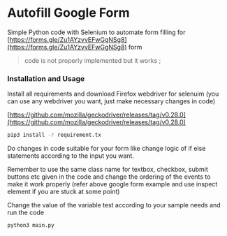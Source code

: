 # Autofill Google Form

Simple Python code with Selenium to automate form filling for [https://forms.gle/Zu1AYzvvEFwGgNSg8](https://forms.gle/Zu1AYzvvEFwGgNSg8) form

> code is not properly implemented but it works ;

### Installation and Usage

Install all requirements and download Firefox webdriver for selenuim  (you can use any webdriver you want, just make necessary changes in code)

[https://github.com/mozilla/geckodriver/releases/tag/v0.28.0](https://github.com/mozilla/geckodriver/releases/tag/v0.28.0)

```bash
pip3 install -r requirement.tx
```

Do changes in code suitable for your form like change logic of if else statements according to the input you want.

Remember to use the same class name for textbox, checkbox, submit buttons etc given in the code and change the ordering of the events to make it work properly (refer above google form example and use inspect element if you are stuck at some point)

Change the value of the variable test according to your sample needs and run the code

```bash
python3 main.py
```